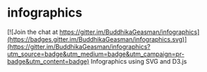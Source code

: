 # infographics

[![Join the chat at https://gitter.im/BuddhikaGeasman/infographics](https://badges.gitter.im/BuddhikaGeasman/infographics.svg)](https://gitter.im/BuddhikaGeasman/infographics?utm_source=badge&utm_medium=badge&utm_campaign=pr-badge&utm_content=badge)
Infographics using SVG and D3.js
